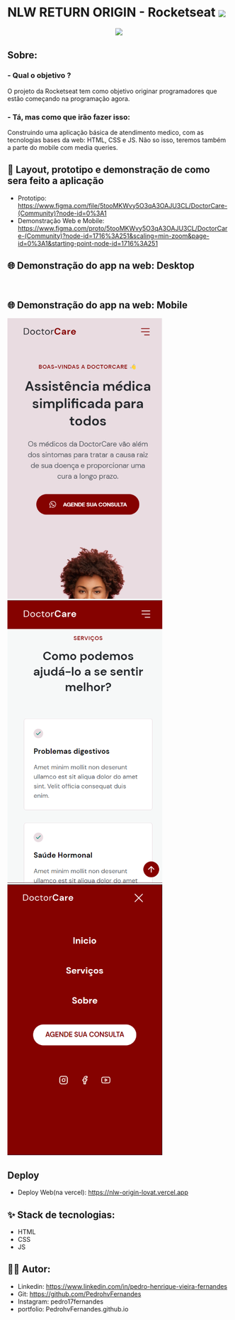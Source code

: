 # NLW RETURN ORIGIN - Rocketseat <img  align='center' width='100px' src='https://yt3.ggpht.com/ytc/AKedOLQkXnYChXAHOeBQLzwhk1_BHYgUXs6ITQOakoeNoQ=s176-c-k-c0x00ffffff-no-rj'/>

<p align='center'>
<img src='https://github.com/PedrohvFernandes/nlw-return-impulse-feedback-widget/blob/master/screenshots/astronautaCodeNLWReturn.png'/>
</p>

## Sobre:
### - Qual o objetivo ?
O projeto da Rocketseat tem como objetivo originar programadores que estão começando na programação agora.
### - Tá, mas como que irão fazer isso:
Construindo uma aplicação básica de atendimento medico, com as tecnologias bases da web: HTML, CSS e JS. Não so isso, teremos também a parte do mobile com media queries.

## 🔖 Layout, prototipo e demonstração de como sera feito a aplicação
- Prototipo: https://www.figma.com/file/5tooMKWvy5O3qA3OAJU3CL/DoctorCare-(Community)?node-id=0%3A1
- Demonstração Web e Mobile: https://www.figma.com/proto/5tooMKWvy5O3qA3OAJU3CL/DoctorCare-(Community)?node-id=1716%3A251&scaling=min-zoom&page-id=0%3A1&starting-point-node-id=1716%3A251

## 🌐 Demonstração do app na web: Desktop
<img width='350' src=''/>

## 🌐 Demonstração do app na web: Mobile
<img width='350' src='https://github.com/PedrohvFernandes/NLW-ORIGIN/blob/main/assets/img/screenshot/Mobile/Screen2.png'/>
<img width='350' src='https://github.com/PedrohvFernandes/NLW-ORIGIN/blob/main/assets/img/screenshot/Mobile/Screen2DescendoApagina.png'/>
<img width='350' src='https://github.com/PedrohvFernandes/NLW-ORIGIN/blob/main/assets/img/screenshot/Mobile/Screen2MenuExpanded.png'/>


## Deploy
- Deploy Web(na vercel): https://nlw-origin-lovat.vercel.app

## ✨ Stack de tecnologias:
- HTML
- CSS
- JS

## 👨‍💻 Autor:
- Linkedin: https://www.linkedin.com/in/pedro-henrique-vieira-fernandes
- Git: https://github.com/PedrohvFernandes
- Instagram: pedro17fernandes
- portfolio: PedrohvFernandes.github.io
